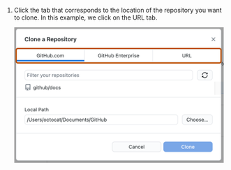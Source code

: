 1. Click the tab that corresponds to the location of the repository you want to clone. In this example, we click on the URL tab.

   ![Screenshot of the "Clone a repository" window. At the top of the window, "GitHub.com", "GitHub Enterprise" and "URL" tabs are outlined in orange.](/assets/images/help/desktop/choose-repository-location-mac.png)
